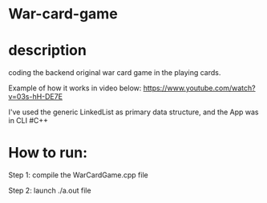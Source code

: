 # War-card-game

# description
coding the backend original war card game in the playing cards.

Example of how it works in video below:
https://www.youtube.com/watch?v=03s-hH-DE7E


I've used the generic LinkedList as primary data structure, and the App was in CLI
#C++

# How to run:
 Step 1: compile the WarCardGame.cpp file
 
 Step 2: launch ./a.out file
